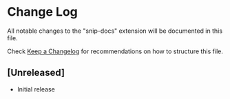 # Change Log

All notable changes to the "snip-docs" extension will be documented in this file.

Check [Keep a Changelog](http://keepachangelog.com/) for recommendations on how to structure this file.

## [Unreleased]

- Initial release
